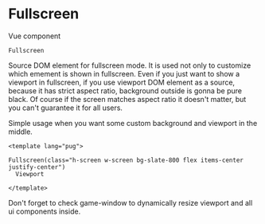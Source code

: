 # Fullscreen

Vue component

```pug
Fullscreen
```

Source DOM element for fullscreen mode. It is used not only to customize which emement is shown in fullscreen. Even if you just want to show a viewport in fullscreen, if you use viewport DOM element as a source, because it has strict aspect ratio, background outside is gonna be pure black. Of course if the screen matches aspect ratio it doesn't matter, but you can't guarantee it for all users.

Simple usage when you want some custom background and viewport in the middle.

```pug
<template lang="pug">

Fullscreen(class="h-screen w-screen bg-slate-800 flex items-center justify-center")
  Viewport

</template>
```

Don't forget to check game-window to dynamically resize viewport and all ui components inside.
